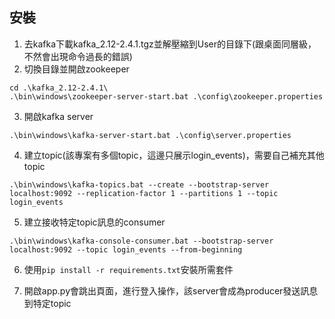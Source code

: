 ## 安裝

1. 去kafka下載kafka_2.12-2.4.1.tgz並解壓縮到User的目錄下(跟桌面同層級，不然會出現命令過長的錯誤)
2. 切換目錄並開啟zookeeper
```
cd .\kafka_2.12-2.4.1\
.\bin\windows\zookeeper-server-start.bat .\config\zookeeper.properties
```
3. 開啟kafka server
```
.\bin\windows\kafka-server-start.bat .\config\server.properties
```

4. 建立topic(該專案有多個topic，這邊只展示login_events)，需要自己補充其他topic
```
.\bin\windows\kafka-topics.bat --create --bootstrap-server localhost:9092 --replication-factor 1 --partitions 1 --topic login_events
```
5. 建立接收特定topic訊息的consumer
```
.\bin\windows\kafka-console-consumer.bat --bootstrap-server localhost:9092 --topic login_events --from-beginning
```

6. 使用```pip install -r requirements.txt```安裝所需套件

7. 開啟app.py會跳出頁面，進行登入操作，該server會成為producer發送訊息到特定topic
